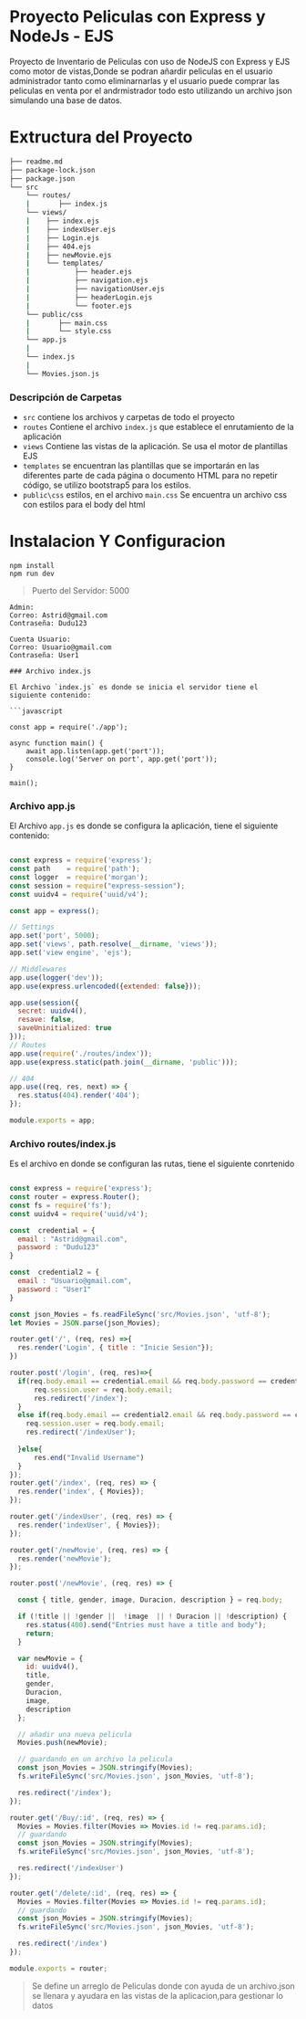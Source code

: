 # Proyecto Peliculas con Express y NodeJs - EJS

Proyecto de Inventario de Peliculas con uso de NodeJS con Express y EJS como motor de vistas,Donde se podran añardir peliculas en el usuario administrador tanto como eliminarnarlas y el usuario puede comprar las peliculas en venta por el andrmistrador todo esto utilizando un archivo json simulando una base de datos.

# Extructura del Proyecto

```bash
├── readme.md
├── package-lock.json
├── package.json
└── src
    └── routes/
    | 	    ├── index.js
    └── views/
    |    ├── index.ejs
    |    ├── indexUser.ejs
    |    ├── Login.ejs
    |    ├── 404.ejs
    |    ├── newMovie.ejs
    |    └── templates/
    |    		├── header.ejs
    |    		├── navigation.ejs
    |    		├── navigationUser.ejs
    |    		├── headerLogin.ejs
    |    		└── footer.ejs
    └── public/css
    |    	├── main.css
    |    	└── style.css
    └── app.js
    |
    └── index.js
    |
    └── Movies.json.js

```
### Descripción de Carpetas
- `src` contiene los archivos y carpetas de todo el proyecto
- `routes` Contiene el archivo `index.js` que establece el enrutamiento de la aplicación
- `views` Contiene las vistas de la aplicación. Se usa el motor de plantillas EJS  
- `templates` se encuentran las plantillas que se importarán en las diferentes parte de cada página o documento HTML para no repetir código, se utilizo bootstrap5 para los estilos.
- `public\css` estilos, en el archivo `main.css` Se encuentra un archivo css con estilos para el body del html



# Instalacion Y Configuracion
```
npm install
npm run dev

```
> Puerto del Servidor: 5000

```
Admin:
Correo: Astrid@gmail.com   
Contraseña: Dudu123

Cuenta Usuario:
Correo: Usuario@gmail.com
Contraseña: User1

### Archivo index.js

El Archivo `index.js` es donde se inicia el servidor tiene el siguiente contenido:

```javascript

const app = require('./app');

async function main() {
    await app.listen(app.get('port'));
    console.log('Server on port', app.get('port'));
}

main();

``` 
### Archivo app.js

El Archivo `app.js` es donde se configura la aplicación, tiene el siguiente contenido:


```javascript

const express = require('express');
const path    = require('path');
const logger  = require('morgan');
const session = require("express-session");
const uuidv4 = require('uuid/v4');

const app = express();

// Settings
app.set('port', 5000);
app.set('views', path.resolve(__dirname, 'views'));
app.set('view engine', 'ejs');

// Middlewares
app.use(logger('dev'));
app.use(express.urlencoded({extended: false}));

app.use(session({
  secret: uuidv4(), 
  resave: false,
  saveUninitialized: true
}));
// Routes
app.use(require('./routes/index'));
app.use(express.static(path.join(__dirname, 'public')));

// 404 
app.use((req, res, next) => {
  res.status(404).render('404');
});

module.exports = app;
``` 
### Archivo routes/index.js

Es el archivo en donde se configuran las rutas, tiene el siguiente conrtenido

```javascript

const express = require('express');
const router = express.Router();
const fs = require('fs');
const uuidv4 = require('uuid/v4');

const  credential = {
  email : "Astrid@gmail.com",
  password : "Dudu123"
}

const  credential2 = {
  email : "Usuario@gmail.com",
  password : "User1"
}

const json_Movies = fs.readFileSync('src/Movies.json', 'utf-8');
let Movies = JSON.parse(json_Movies);

router.get('/', (req, res) =>{
  res.render('Login', { title : "Inicie Sesion"});
})

router.post('/login', (req, res)=>{
  if(req.body.email == credential.email && req.body.password == credential.password){
      req.session.user = req.body.email;
      res.redirect('/index');
  }
  else if(req.body.email == credential2.email && req.body.password == credential2.password){
    req.session.user = req.body.email;
    res.redirect('/indexUser');
    
  }else{
      res.end("Invalid Username")
  }
});
router.get('/index', (req, res) => {
  res.render('index', { Movies});
});

router.get('/indexUser', (req, res) => {
  res.render('indexUser', { Movies});
});

router.get('/newMovie', (req, res) => {
  res.render('newMovie');
});

router.post('/newMovie', (req, res) => {

  const { title, gender, image, Duracion, description } = req.body;

  if (!title || !gender ||  !image  || ! Duracion || !description) {
    res.status(400).send("Entries must have a title and body");
    return;
  }

  var newMovie = {
    id: uuidv4(),
    title,
    gender,
    Duracion,
    image,
    description
  };

  // añadir una nueva pelicula
  Movies.push(newMovie);

  // guardando en un archivo la pelicula
  const json_Movies = JSON.stringify(Movies);
  fs.writeFileSync('src/Movies.json', json_Movies, 'utf-8');

  res.redirect('/index');
});

router.get('/Buy/:id', (req, res) => {
  Movies = Movies.filter(Movies => Movies.id != req.params.id);
  // guardando
  const json_Movies = JSON.stringify(Movies);
  fs.writeFileSync('src/Movies.json', json_Movies, 'utf-8');

  res.redirect('/indexUser')
});

router.get('/delete/:id', (req, res) => {
  Movies = Movies.filter(Movies => Movies.id != req.params.id);
  // guardando
  const json_Movies = JSON.stringify(Movies);
  fs.writeFileSync('src/Movies.json', json_Movies, 'utf-8');

  res.redirect('/index')
});

module.exports = router;

``` 
> Se define un arreglo de Peliculas donde con ayuda de un archivo.json se llenara y ayudara en las vistas de la aplicacion,para gestionar lo datos
